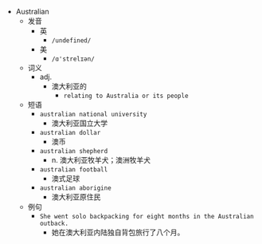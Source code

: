 - Australian
  - 发音
    - 英
      - `/undefined/`
    - 美
      - `/ɑ'strelɪən/`
  - 词义
    - adj.
      - 澳大利亚的
        - `relating to Australia or its people`
  - 短语
    - `australian national university`
      - 澳大利亚国立大学 
    - `australian dollar`
      - 澳币 
    - `australian shepherd`
      - n. 澳大利亚牧羊犬；澳洲牧羊犬 
    - `australian football`
      - 澳式足球 
    - `australian aborigine`
      - 澳大利亚原住民 
  - 例句
    - `She went solo backpacking for eight months in the Australian outback.`
      - 她在澳大利亚内陆独自背包旅行了八个月。

